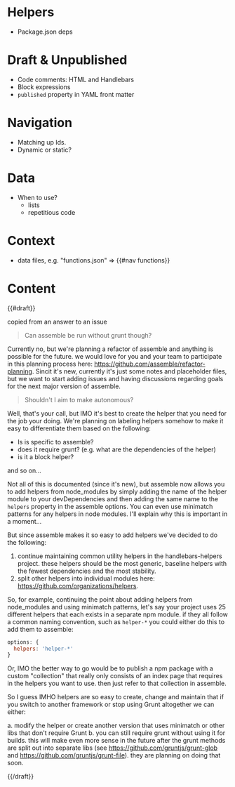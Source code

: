 # Helpers

* Package.json deps

# Draft & Unpublished

* Code comments: HTML and Handlebars
* Block expressions
* `published` property in YAML front matter


# Navigation

* Matching up Ids.
* Dynamic or static?

# Data

* When to use?
  - lists
  - repetitious code


# Context

* data files, e.g. "functions.json" => {{#nav functions}}

# Content


{{#draft}}

copied from an answer to an issue
> Can assemble be run without grunt though?

Currently no, but we're planning a refactor of assemble and anything is possible for the future. we would love for you and your team to participate in this planning process here: https://github.com/assemble/refactor-planning. Sincit it's new, currently it's just some notes and placeholder files, but we want to start adding issues and having discussions regarding goals for the next major version of assemble.

> Shouldn't I aim to make autonomous?

Well, that's your call, but IMO it's best to create the helper that you need for the job your doing. We're planning on labeling helpers somehow to make it easy to differentiate them based on the following:

* Is is specific to assemble?
* does it require grunt? (e.g. what are the dependencies of the helper)
* is it a block helper?

and so on...

Not all of this is documented (since it's new), but assemble now allows you to add helpers from node_modules by simply adding the name of the helper module to your devDependencies and then adding the same name to the `helpers` property in the assemble options. You can even use minimatch patterns for any helpers in node modules. I'll explain why this is important in a moment...

But since assemble makes it so easy to add helpers we've decided to do the following:

1. continue maintaining common utility helpers in the handlebars-helpers project. these helpers should be the most generic, baseline helpers with the fewest dependencies and the most stability.
1. split other helpers into individual modules here: https://github.com/organizations/helpers.

So, for example, continuing the point about adding helpers from node_modules and using minimatch patterns, let's say your project uses 25 different helpers that each exists in a separate npm module. if they all follow a common naming convention, such as `helper-*` you could either do this to add them to assemble:

```js
options: {
  helpers: 'helper-*'
}
```
Or, IMO the better way to go would be to publish a npm package with a custom "collection" that really only consists of an index page that requires in the helpers you want to use. then just refer to that collection in assemble.

So I guess IMHO helpers are so easy to create, change and maintain that if you switch to another framework or stop using Grunt altogether we can either:

a. modify the helper or create another version that uses minimatch or other libs that don't require Grunt
b. you can still require grunt without using it for builds. this will make even more sense in the future after the grunt methods are split out into separate libs (see https://github.com/gruntjs/grunt-glob and https://github.com/gruntjs/grunt-file). they are planning on doing that soon.


{{/draft}}
